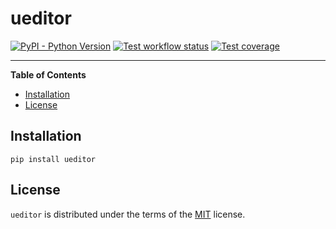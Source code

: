 # ueditor

[![PyPI - Python Version](https://img.shields.io/pypi/pyversions/ueditor.svg)](https://pypi.org/project/ueditor)
[![Test workflow status](https://github.com/uEdition/uEditor/actions/workflows/tests.yml/badge.svg)](https://github.com/uEdition/uEditor/actions/workflows/tests.yml)
[![Test coverage](https://img.shields.io/endpoint?url=https://gist.githubusercontent.com/scmmmh/5e5b6cc511c2b9d625cba7bf9857a820/raw/coverage.json)](https://github.com/uEdition/uEditor/actions/workflows/tests.yml)

-----

**Table of Contents**

- [Installation](#installation)
- [License](#license)

## Installation

```console
pip install ueditor
```

## License

`ueditor` is distributed under the terms of the [MIT](https://spdx.org/licenses/MIT.html) license.

